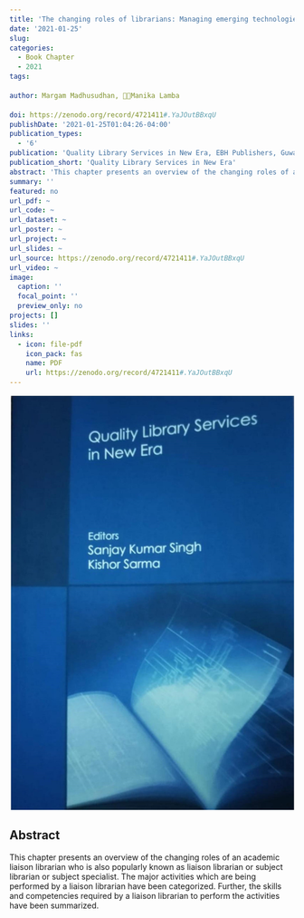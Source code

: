 ```yaml
---
title: 'The changing roles of librarians: Managing emerging technologies in libraries'
date: '2021-01-25'
slug:
categories:
  - Book Chapter
  - 2021
tags:

author: Margam Madhusudhan, 👩‍🔬Manika Lamba

doi: https://zenodo.org/record/4721411#.YaJOutBBxqU
publishDate: '2021-01-25T01:04:26-04:00'
publication_types:
  - '6'
publication: 'Quality Library Services in New Era, EBH Publishers, Guwahati'
publication_short: 'Quality Library Services in New Era'
abstract: 'This chapter presents an overview of the changing roles of an academic liaison librarian who is also popularly known as liaison librarian or subject librarian or subject specialist. The major activities which are being performed by a liaison librarian have been categorized. Further, the skills and competencies required by a liaison librarian to perform the activities have been summarized.'
summary: ''
featured: no
url_pdf: ~
url_code: ~
url_dataset: ~
url_poster: ~
url_project: ~
url_slides: ~
url_source: https://zenodo.org/record/4721411#.YaJOutBBxqU
url_video: ~
image:
  caption: ''
  focal_point: ''
  preview_only: no
projects: []
slides: ''
links:
  - icon: file-pdf
    icon_pack: fas
    name: PDF
    url: https://zenodo.org/record/4721411#.YaJOutBBxqU
---
```


![1](featured.jpg)

## Abstract
This chapter presents an overview of the changing roles of an academic liaison librarian who is also popularly known as liaison librarian or subject librarian or subject specialist. The major activities which are being performed by a liaison librarian have been categorized. Further, the skills and competencies required by a liaison librarian to perform the activities have been summarized.
